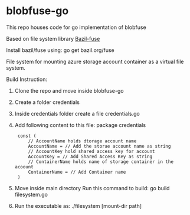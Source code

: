 # blobfuse-go

This repo houses code for go implementation of blobfuse

Based on file system library <a href="https://github.com/bazil/fuse">Bazil-fuse</a>

Install bazil/fuse using:
go get bazil.org/fuse

File system for mounting azure storage account container as a virtual file system. 


Build Instruction:
1. Clone the repo and move inside blobfuse-go
2. Create a folder credentials
3. Inside credentials folder create a file credentials.go
4. Add following content to this file:
        package credentials

        const (
            // AccountName holds dtorage account name
            AccountName = // Add the storae account name as string
            // AccountKey hold shared access key for account
            AccountKey = // Add Shared Access Key as string
            // ContainerName holds name of storage container in the acoount
            ContainerName = // Add Container name
        )
5. Move inside main directory Run this command to build: go build filesystem.go
6. Run the executable as: ./filesystem [mount-dir path]
